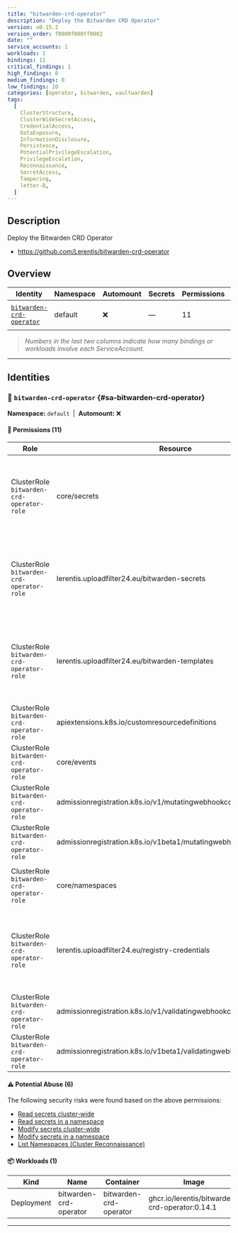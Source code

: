 ```yaml
---
title: "bitwarden-crd-operator"
description: "Deploy the Bitwarden CRD Operator"
version: v0.15.2
version_order: f0000f000ff0002
date: ""
service_accounts: 1
workloads: 1
bindings: 11
critical_findings: 1
high_findings: 0
medium_findings: 0
low_findings: 10
categories: [operator, bitwarden, vaultwarden]
tags:
  [
    ClusterStructure,
    ClusterWideSecretAccess,
    CredentialAccess,
    DataExposure,
    InformationDisclosure,
    Persistence,
    PotentialPrivilegeEscalation,
    PrivilegeEscalation,
    Reconnaissance,
    SecretAccess,
    Tampering,
    letter-B,
  ]
---
```


## Description

Deploy the Bitwarden CRD Operator

- https://github.com/Lerentis/bitwarden-crd-operator

## Overview

| Identity                                               | Namespace | Automount | Secrets | Permissions | Workloads | Risk                    |
| ------------------------------------------------------ | --------- | --------- | ------- | ----------- | --------- | ----------------------- |
| [`bitwarden-crd-operator`](#sa-bitwarden-crd-operator) | default   | ❌        | —       | 11          | 1         | {{< risk "Critical" >}} |

> _Numbers in the last two columns indicate how many bindings or workloads involve each ServiceAccount._

---

## Identities

### 🤖 `bitwarden-crd-operator` {#sa-bitwarden-crd-operator}

**Namespace:** `default`  |  **Automount:** ❌

#### 🔑 Permissions (11)

| Role                                      | Resource                                                             | Verbs                                                 | Risk                  | Tags                                                                                                                                                                    |
| ----------------------------------------- | -------------------------------------------------------------------- | ----------------------------------------------------- | --------------------- | ----------------------------------------------------------------------------------------------------------------------------------------------------------------------- |
| ClusterRole `bitwarden-crd-operator-role` | core/secrets                                                         | create · delete · get · list · patch · update · watch | {{< risk Critical >}} | {{< tag "ClusterWideSecretAccess" >}} {{< tag "CredentialAccess" >}} {{< tag "DataExposure" >}} {{< tag "InformationDisclosure" >}} {{< tag "Persistence" >}} (+4 more) |
| ClusterRole `bitwarden-crd-operator-role` | lerentis.uploadfilter24.eu/bitwarden-secrets                         | create · delete · get · list · patch · update · watch | {{< risk Low >}}      |                                                                                                                                                                         |
| ClusterRole `bitwarden-crd-operator-role` | lerentis.uploadfilter24.eu/bitwarden-templates                       | create · delete · get · list · patch · update · watch | {{< risk Low >}}      |                                                                                                                                                                         |
| ClusterRole `bitwarden-crd-operator-role` | apiextensions.k8s.io/customresourcedefinitions                       | list · watch                                          | {{< risk Low >}}      |                                                                                                                                                                         |
| ClusterRole `bitwarden-crd-operator-role` | core/events                                                          | create                                                | {{< risk Low >}}      |                                                                                                                                                                         |
| ClusterRole `bitwarden-crd-operator-role` | admissionregistration.k8s.io/v1/mutatingwebhookconfigurations        | create · patch                                        | {{< risk Low >}}      |                                                                                                                                                                         |
| ClusterRole `bitwarden-crd-operator-role` | admissionregistration.k8s.io/v1beta1/mutatingwebhookconfigurations   | create · patch                                        | {{< risk Low >}}      |                                                                                                                                                                         |
| ClusterRole `bitwarden-crd-operator-role` | core/namespaces                                                      | list · watch                                          | {{< risk Low >}}      | {{< tag "ClusterStructure" >}} {{< tag "InformationDisclosure" >}} {{< tag "Reconnaissance" >}}                                                                         |
| ClusterRole `bitwarden-crd-operator-role` | lerentis.uploadfilter24.eu/registry-credentials                      | create · delete · get · list · patch · update · watch | {{< risk Low >}}      |                                                                                                                                                                         |
| ClusterRole `bitwarden-crd-operator-role` | admissionregistration.k8s.io/v1/validatingwebhookconfigurations      | create · patch                                        | {{< risk Low >}}      |                                                                                                                                                                         |
| ClusterRole `bitwarden-crd-operator-role` | admissionregistration.k8s.io/v1beta1/validatingwebhookconfigurations | create · patch                                        | {{< risk Low >}}      |                                                                                                                                                                         |

#### ⚠️ Potential Abuse (6)

The following security risks were found based on the above permissions:

- [Read secrets cluster-wide](/rules/1010)
- [Read secrets in a namespace](/rules/1011)
- [Modify secrets cluster-wide](/rules/1012)
- [Modify secrets in a namespace](/rules/1013)
- [List Namespaces (Cluster Reconnaissance)](/rules/1082)

#### 📦 Workloads (1)

| Kind       | Name                   | Container              | Image                                          |
| ---------- | ---------------------- | ---------------------- | ---------------------------------------------- |
| Deployment | bitwarden-crd-operator | bitwarden-crd-operator | ghcr.io/lerentis/bitwarden-crd-operator:0.14.1 |

---
